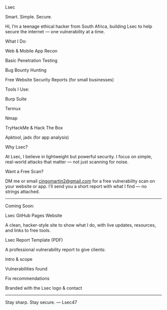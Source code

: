 Lsec

Smart. Simple. Secure.

Hi, I’m a teenage ethical hacker from South Africa, building Lsec to help secure the internet — one vulnerability at a time.

What I Do:

Web & Mobile App Recon

Basic Penetration Testing

Bug Bounty Hunting

Free Website Security Reports (for small businesses)


Tools I Use:

Burp Suite

Termux

Nmap

TryHackMe & Hack The Box

Apktool, jadx (for app analysis)


Why Lsec?

At Lsec, I believe in lightweight but powerful security. I focus on simple, real-world attacks that matter — not just scanning for noise.

Want a Free Scan?

DM me or email cingomartin2@gmail.com for a free vulnerability scan on your website or app.
I’ll send you a short report with what I find — no strings attached.


---

Coming Soon:

Lsec GitHub Pages Website

A clean, hacker-style site to show what I do, with live updates, resources, and links to free tools.

Lsec Report Template (PDF)

A professional vulnerability report to give clients:

Intro & scope

Vulnerabilities found

Fix recommendations

Branded with the Lsec logo & contact



---

Stay sharp. Stay secure.
— Lsec47

